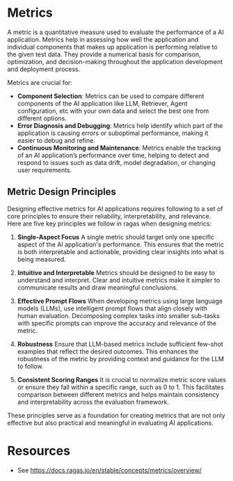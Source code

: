 # Metrics

A metric is a quantitative measure used to evaluate the performance of a AI application. Metrics help in assessing how
well the application and individual components that makes up application is performing relative to the given test data.
They provide a numerical basis for comparison, optimization, and decision-making throughout the application development
and deployment process.

Metrics are crucial for:

- **Component Selection**: Metrics can be used to compare different components of the AI application like LLM,
  Retriever, Agent configuration, etc with your own data and select the best one from different options.
- **Error Diagnosis and Debugging**: Metrics help identify which part of the application is causing errors or suboptimal
  performance, making it easier to debug and refine.
- **Continuous Monitoring and Maintenance**: Metrics enable the tracking of an AI application’s performance over time,
  helping to detect and respond to issues such as data drift, model degradation, or changing user requirements.

## Metric Design Principles

Designing effective metrics for AI applications requires following to a set of core principles to ensure their
reliability, interpretability, and relevance. Here are five key principles we follow in ragas when designing metrics:

1. **Single-Aspect Focus**
   A single metric should target only one specific aspect of the AI application's performance. This ensures that the
   metric is both interpretable and actionable, providing clear insights into what is being measured.

2. **Intuitive and Interpretable**
   Metrics should be designed to be easy to understand and interpret. Clear and intuitive metrics make it simpler to
   communicate results and draw meaningful conclusions.

3. **Effective Prompt Flows**
   When developing metrics using large language models (LLMs), use intelligent prompt flows that align closely with
   human evaluation. Decomposing complex tasks into smaller sub-tasks with specific prompts can improve the accuracy and
   relevance of the metric.

4. **Robustness**
   Ensure that LLM-based metrics include sufficient few-shot examples that reflect the desired outcomes. This enhances
   the robustness of the metric by providing context and guidance for the LLM to follow.

5. **Consistent Scoring Ranges**
   It is crucial to normalize metric score values or ensure they fall within a specific range, such as 0 to 1. This
   facilitates comparison between different metrics and helps maintain consistency and interpretability across the
   evaluation framework.

These principles serve as a foundation for creating metrics that are not only effective but also practical and
meaningful in evaluating AI applications.

# Resources

- See https://docs.ragas.io/en/stable/concepts/metrics/overview/